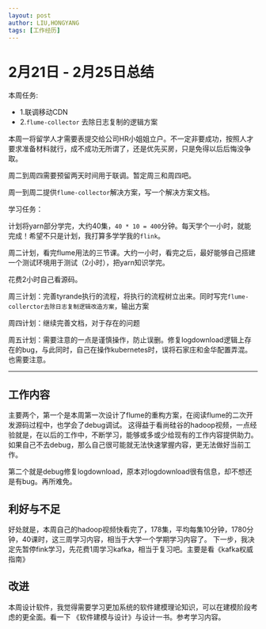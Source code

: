 ```yaml
---
layout: post
author: LIU,HONGYANG
tags: [工作经历]
---
```


# 2月21日 - 2月25日总结

本周任务:

- 1.联调移动CDN
- 2.`flume-collector` 去除日志复制的逻辑方案

本周一将留学人才需要表提交给公司HR小姐姐立户。不一定非要成功，按照人才要求准备材料就行，成不成功无所谓了，还是优先买房，只是免得以后后悔没争取。

周二到周四需要预留两天时间用于联调。暂定周三和周四吧。

周一到周二提供`flume-collector`解决方案，写一个解决方案文档。

学习任务：

计划将yarn部分学完，大约40集，`40 * 10 = 400`分钟。每天学个一小时，就能完成！希望不只是计划，我打算多学学我的`flink`。

周二计划，看完flume用法的三节课。大约一小时，看完之后，最好能够自己搭建一个测试环境用于测试（2小时），把yarn知识学完。

花费2小时自己看源码。

周三计划：完善tyrande执行的流程，将执行的流程树立出来。同时写完`flume-collerctor去除日志复制逻辑改造方案`，输出方案

周四计划：继续完善文档，对于存在的问题

周五计划：需要注意的一点是谨慎操作，防止误删。修复logdownload逻辑上存在的bug，与此同时，自己在操作kubernetes时，误将石家庄和金华配置弄混。也需要注意。
___


## 工作内容

主要两个，第一个是本周第一次设计了flume的重构方案，在阅读flume的二次开发源码过程中，也学会了debug调试。
这得益于看尚硅谷的hadoop视频，一点经验就是，在以后的工作中，不断学习，能够或多或少给现有的工作内容提供助力。
如果自己不去debug，那么自己很可能就无法快速掌握内容，更无法做好当前工作。

第二个就是debug修复logdownload，原本对logdownload很有信息，却不想还是有bug。再所难免。


## 利好与不足

好处就是，本周自己的hadoop视频快看完了，178集，平均每集10分钟，1780分钟，40课时，这三周学习内容，相当于大学一个学期学习内容了。
下一步，我决定先暂停fink学习，先花费1周学习kafka，相当于复习吧。主要是看《kafka权威指南》


## 改进

本周设计软件，我觉得需要学习更加系统的软件建模理论知识，可以在建模阶段考虑的更全面。看一下
《软件建模与设计》与设计一书。参考学习内容。
